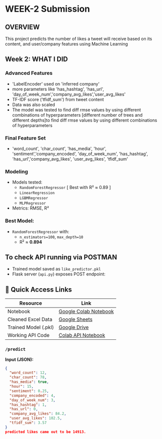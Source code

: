 # WEEK-2 Submission

## OVERVIEW
This project predicts the number of likes a tweet will receive based on its content, and user/company features using Machine Learning

##  Week 2: WHAT I DID

### Advanced Features
- 'LabelEncoder' used on 'inferred company'
- more parameters like 'has_hashtag', 'has_url', 'day_of_week_num','company_avg_likes','user_avg_likes'
- TF-IDF score ('tfidf_sum') from tweet content
- Data was also scaled
- The model was tested to find diff rmse values by using different combinations of hyperparameters [different number of trees and different depths]to find diff rmse values by using different combinations of hyperparameters 

### Final Feature Set
- 'word_count', 'char_count', 'has_media', 'hour', 'sentiment','company_encoded', 'day_of_week_num', 'has_hashtag', 'has_url','company_avg_likes', 'user_avg_likes', 'tfidf_sum'

### Modeling
- Models tested:
  - `RandomForestRegressor` [ Best with R² ≈ 0.89 ]
  - `LinearRegression`
  - `LGBMRegressor`
  - `MLPRegressor`
- Metrics: RMSE, R²

### Best Model:
- `RandomForestRegressor` with:
  - `n_estimators=100`, `max_depth=10`
  - R² ≈ **0.894**

## To check API running via POSTMAN 
- Trained model saved as `like_predictor.pkl`
- Flask server (`api.py`) exposes POST endpoint:

## 🔗 Quick Access Links

| Resource | Link |
|----------|------|
| Notebook | [Google Colab Notebook](https://colab.research.google.com/drive/1x-3vGGfoMwRre7DOZBjpa4p0Q1me2hdu?usp=sharing) |
| Cleaned Excel Data | [Google Sheets](https://docs.google.com/spreadsheets/d/1IWoYfs4bDkBEnJPCCXHtWc27Xp4xGYE_/edit?usp=sharing&ouid=115952926680497574269&rtpof=true&sd=true) |
| Trained Model (.pkl) | [Google Drive](https://drive.google.com/file/d/14Yy7pBZU0-sT4wKS093C4ol6TOQC96Eo/view?usp=sharing) |
| Working API Code | [Colab API Notebook](https://colab.research.google.com/drive/1OG08iquL0wUn_j7Pe7N-iM5chvtJdUUT?usp=sharing) |

### `/predict`
**Input (JSON):**
```json
{
  "word_count": 12,
  "char_count": 78,
  "has_media": true,
  "hour": 15,
  "sentiment": 0.25,
  "company_encoded": 4,
  "day_of_week_num": 3,
  "has_hashtag": 1,
  "has_url": 0,
  "company_avg_likes": 84.2,
  "user_avg_likes": 102.5,
  "tfidf_sum": 3.57
}
predicted likes came out to be 14913.







